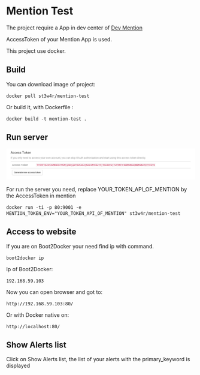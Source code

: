 # Mention Test
The project require a App in dev center of [Dev Mention](https://dev.mention.com)

AccessToken of your Mention App is used.

This project use docker.

## Build

You can download image of project:

    docker pull st3w4r/mention-test

Or build it, with Dockerfile :

    docker build -t mention-test .

## Run server

![Access Token Mention](https://raw.githubusercontent.com/st3w4r/mention-test/resources/Mention_Access_Token.png)

For run the server you need, replace YOUR_TOKEN_API_OF_MENTION by the AccessToken in mention

    docker run -ti -p 80:9001 -e MENTION_TOKEN_ENV="YOUR_TOKEN_API_OF_MENTION" st3w4r/mention-test

## Access to website

If you are on Boot2Docker your need find ip with command.

    boot2docker ip

Ip of Boot2Docker:

    192.168.59.103

Now you can open browser and got to:

    http://192.168.59.103:80/

Or with Docker native on:

    http://localhost:80/

## Show Alerts list

Click on Show Alerts list, the list of your alerts with the primary_keyword is displayed
